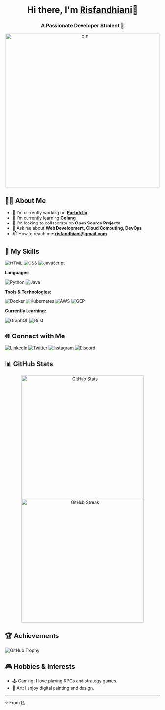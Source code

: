 <!-- Header with your name and title -->
<h1 align="center">Hi there, I'm <a href="https://yourportfolio.com" target="_blank">Risfandhiani</a>👋</h1>
<h3 align="center">A Passionate Developer Student 🦅</h3>

<!-- GIF image -->
<p align="center">
  <img src="https://media.giphy.com/media/26tn33aiTi1jkl6H6/giphy.gif" alt="GIF" width="500"/>
</p>

<!-- About section -->
## 🙋‍♂️ About Me

- 🔭 I’m currently working on **[Portofolio](https://github.com/X5851X/Portofolio)**
- 🌱 I’m currently learning **[Golang](https://www.freecodecamp.org/news/golang-for-beginners/)**
- 👯 I’m looking to collaborate on **Open Source Projects**
- 💬 Ask me about **Web Development, Cloud Computing, DevOps**
- 📫 How to reach me: **[risfandhiani@gmail.com](mailto:risfandhiani@gmail.com)**

<!-- Progress bars -->
## 🚀 My Skills

![HTML](https://img.shields.io/badge/-HTML5-orange?style=flat-square) ![CSS](https://img.shields.io/badge/-CSS3-blue?style=flat-square) ![JavaScript](https://img.shields.io/badge/-JavaScript-yellow?style=flat-square)

**Languages:**

![Python](https://img.shields.io/badge/-Python-blue?style=flat-square) ![Java](https://img.shields.io/badge/-Java-red?style=flat-square)

**Tools & Technologies:**

![Docker](https://img.shields.io/badge/-Docker-blue?style=flat-square) ![Kubernetes](https://img.shields.io/badge/-Kubernetes-blue?style=flat-square) ![AWS](https://img.shields.io/badge/-AWS-orange?style=flat-square) ![GCP](https://img.shields.io/badge/-GCP-blue?style=flat-square)

**Currently Learning:**

![GraphQL](https://img.shields.io/badge/-GraphQL-pink?style=flat-square) ![Rust](https://img.shields.io/badge/-Rust-black?style=flat-square)

<!-- Social media links -->
## 🌐 Connect with Me

[![LinkedIn](https://img.shields.io/badge/-LinkedIn-blue?style=flat-square&logo=Linkedin&logoColor=white&link=https://www.linkedin.com/in/risfandhiani/)](https://www.linkedin.com/in/risfandhiani/)
[![Twitter](https://img.shields.io/badge/-Twitter-black?style=flat-square&logo=X&logoColor=white&link=https://x.com/Alkrrea)](https://x.com/Alkrrea)
[![Instagram](https://img.shields.io/badge/-Instagram-purple?style=flat-square&logo=Instagram&logoColor=white&link=https://instagram.com/ris_fani)](https://instagram.com/ris_fani)
[![Discord](https://img.shields.io/badge/-Discord-7289DA?style=flat-square&logo=Discord&logoColor=white&link=https://discord.com/users/r.5851)](https://discord.com/users/r.5851)

<!-- GitHub stats -->
## 📊 GitHub Stats

<p align="center">
  <img src="https://github-readme-stats.vercel.app/api?username=yourusername&show_icons=true&theme=radical" alt="GitHub Stats" width="400"/>
  <img src="https://github-readme-streak-stats.herokuapp.com/?user=yourusername&theme=radical" alt="GitHub Streak" width="400"/>
</p>

<!-- Contributions section -->
## 🏆 Achievements

![GitHub Trophy](https://github-profile-trophy.vercel.app/?username=yourusername&theme=radical)

<!-- Fun section or additional content -->
## 🎮 Hobbies & Interests

- 🕹️ Gaming: I love playing RPGs and strategy games.
- 🎨 Art: I enjoy digital painting and design.

<!-- Footer -->
---
⭐️ From [R.](https://github.com/X5851X)

